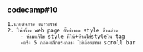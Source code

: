 ### codecamp#10
    1.นายสหภาพ เนาวะราช
    2. ให้สร้าง web page ตั้งค่าจาก style ด้านล่าง
        - ห้ามแก้ไข style ที่ให้+ห้ามใส่styleใน tag
        -ตรึง 5 กล่องเล็กตรงกลาง ไม่เลื่อนตาม scroll bar 